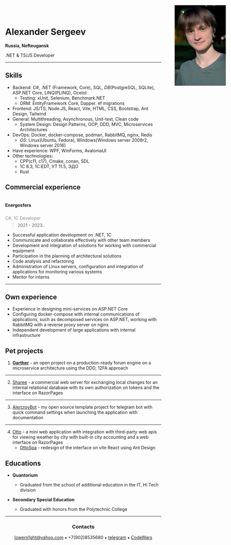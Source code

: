 <img src=".resources/me.png" alt="me" style="position: absolute; height: 260px; top: 20px; right: 20px" align="right"/>

# Alexander Sergeev

**Russia, Nefteugansk**

<span style="font-size: 14px; line-height: 0">
    .NET & TS/JS Developer
</span>

---


## Skills

- Backend: C#, .NET (Framework, Core), SQL, _DB_(PostgreSQL, SQLite), ASP.NET Core, LINQ(PLINQ), Ocelot 
  - Testing: xUnit, Selenium, Benchmark.NET
  - ORM: EntityFramework Core, Dapper. ef migrations
- Frontend: JS/TS, Node.JS, React, Vite, HTML, CSS, Bootstrap, Ant Design, Tailwind
- General:  Multithreading, Asynchronous, Unit-test, Clean code
  - System Design: Design Patterns, OOP, DDD, MVC, Microservices Architectures
- DevOps: Docker, docker-compose, podman, RabbitMQ, nginx, Redis
  - _OS_: Linux(Ubuntu, Fedora), Windows(Windows server 2008r2, Windows server 2016)
- Have experience: WPF, WinForms, AvaloniaUI
- Other technologies:
  - CPP(c11, c17), Cmake, conan, SDL
  - 1C 8.3, 1C:EDT, УТ 11.5, ЭДО
  - Rust

## Commercial experience

<span style="font-size: 14px; line-height: 4">
  <strong>Energosfera</strong>
  <p style="opacity: 0.5; line-height: 0">C#, 1C Developer</p>
</span>

> 2021 - 2023..

- Successful application development on .NET, 1C
- Communicate and collaborate effectively with other team members
- Development and integration of solutions for working with commercial equipment
- Participation in the planning of architectural solutions
- Code analysis and refactoring
- Administration of Linux servers, configuration and integration of applications for monitoring various systems
- Mentor for interns

---

## Own experience

- Experience in designing mini-services on ASP.NET Core
- Configuring docker-compose with internal communications of applications, such as decomposed services on ASP.NET, 
  working with RabbitMQ with a reverse proxy server on nginx
- Independent development of large applications with internal infrastructure

## Pet projects

1. [**Garther**](https://github.com/lowern1ght/Sharee) - an open project on a production-ready forum engine on 
    a microservice architecture using the DDD, 12FA approach

---

2. [Sharee](https://github.com/lowern1ght/Sharee) - a commercial web server for exchanging local changes for an internal relational database with its 
   own authorization on tokens and the interface on RazorPages

---

3. [AlercroyBot](https://github.com/lowern1ght/AlercroyBot) - my open source template project for telegram bot with quick 
   command settings when launching the application with documentation

---

4. [Otto](https://github.com/lowern1ght/Otto) - a mini web application with integration with third-party web apis for viewing weather by city with built-in 
   city accounting and a web interface on RazorPages
   - [OttoSpa](https://github.com/lowern1ght/OttoSpa) - redesign of the interface on vite React using Ant Design

## Educations

* **Quantorium**
   - Graduated from the school of additional education in the IT, Hi Tech division


* **Secondary Special Education**
  - Graduated with honors from the Polytechnic College


<div align="center">

---

### Contacts

[lowern1ght@yahoo.com](mailto:lowern1ght@yahoo.com) ⁕ +7(902)8535680 ⁕ [telegram](https://t.me/lowern1ght) ⁕ [CodeWars](https://www.codewars.com/users/lowern1ght)

</div>
